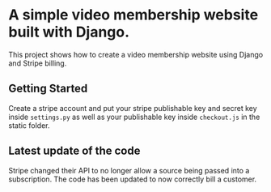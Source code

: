 # A simple video membership website built with Django.

This project shows how to create a video membership website using Django and Stripe billing.

## Getting Started

Create a stripe account and put your stripe publishable key and secret key inside `settings.py` as well as your publishable key inside `checkout.js` in the static folder. 


## Latest update of the code

Stripe changed their API to no longer allow a source being passed into a subscription. The code has been updated to now correctly bill a customer.

